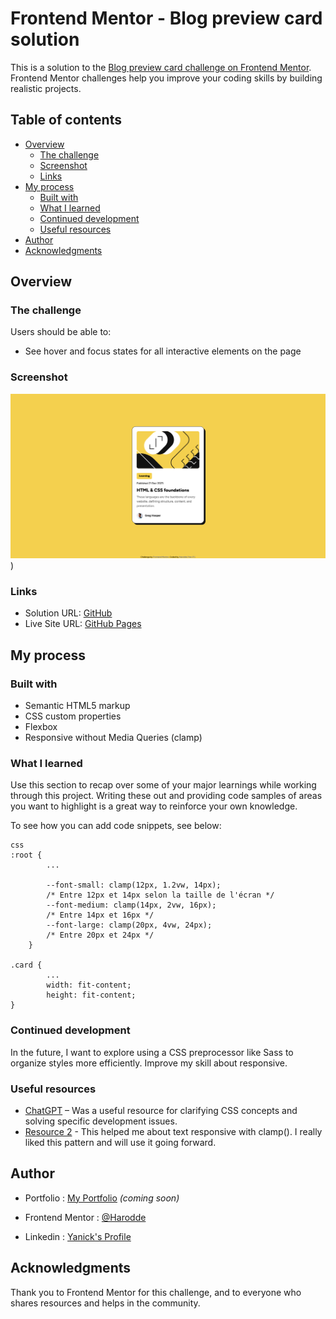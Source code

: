 # Frontend Mentor - Blog preview card solution

This is a solution to the [Blog preview card challenge on Frontend Mentor](https://www.frontendmentor.io/challenges/blog-preview-card-ckPaj01IcS). Frontend Mentor challenges help you improve your coding skills by building realistic projects. 

## Table of contents

- [Overview](#overview)
  - [The challenge](#the-challenge)
  - [Screenshot](#screenshot)
  - [Links](#links)
- [My process](#my-process)
  - [Built with](#built-with)
  - [What I learned](#what-i-learned)
  - [Continued development](#continued-development)
  - [Useful resources](#useful-resources)
- [Author](#author)
- [Acknowledgments](#acknowledgments)

## Overview

### The challenge

Users should be able to:

- See hover and focus states for all interactive elements on the page

### Screenshot

![Blog preview card](./screenshot.jpg))

### Links

- Solution URL: [GitHub](https://github.com/Harodde/frontendmentorProjectGit)
- Live Site URL: [GitHub Pages](https://harodde.github.io/frontendmentorProjectGit/)

## My process

### Built with

- Semantic HTML5 markup
- CSS custom properties 
- Flexbox
- Responsive without Media Queries (clamp)

### What I learned

Use this section to recap over some of your major learnings while working through this project. Writing these out and providing code samples of areas you want to highlight is a great way to reinforce your own knowledge.

To see how you can add code snippets, see below:

```
css
:root {
		...
		
        --font-small: clamp(12px, 1.2vw, 14px);
        /* Entre 12px et 14px selon la taille de l'écran */
        --font-medium: clamp(14px, 2vw, 16px);
        /* Entre 14px et 16px */
        --font-large: clamp(20px, 4vw, 24px);
        /* Entre 20px et 24px */
    }

.card {
		...
		width: fit-content;
		height: fit-content;
}

```

### Continued development

In the future, I want to explore using a CSS preprocessor like Sass to organize styles more efficiently. Improve my skill about responsive.

### Useful resources

- [ChatGPT](https://chat.openai.com) – Was a useful resource for clarifying CSS concepts and solving specific development issues.
- [Resource 2](https://developer.mozilla.org/en-US/docs/Web/CSS/clamp) - This helped me about text responsive with clamp(). I really liked this pattern and will use it going forward.

## Author

- Portfolio : [My Portfolio](https://votre-portfolio.com) *(coming soon)*

- Frontend Mentor : [@Harodde](https://www.frontendmentor.io/profile/Harodde)
- Linkedin : [Yanick's Profile](https://www.linkedin.com/in/ypernet-1a2b3c4d/)

## Acknowledgments

Thank you to Frontend Mentor for this challenge, and to everyone who shares resources and helps in the community.
